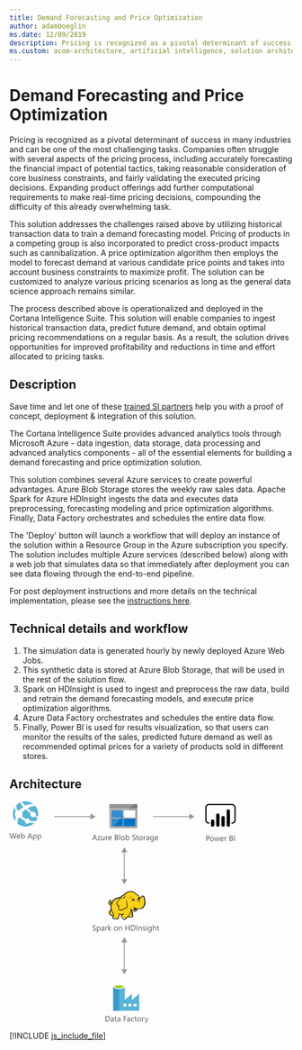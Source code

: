 ```yaml
---
title: Demand Forecasting and Price Optimization
author: adamboeglin
ms.date: 12/09/2019
description: Pricing is recognized as a pivotal determinant of success in many industries and can be one of the most challenging tasks. Companies often struggle with several aspects of the pricing process, including accurately forecasting the financial impact of potential tactics, taking reasonable consideration of core business constraints, and fairly validating the executed pricing decisions. Expanding product offerings add further computational requirements to make real-time pricing decisions, compounding the difficulty of this already overwhelming task.
ms.custom: acom-architecture, artificial intelligence, solution architectures, Azure, ai gallery
---
```

# Demand Forecasting and Price Optimization

Pricing is recognized as a pivotal determinant of success in many industries and can be one of the most challenging tasks. Companies often struggle with several aspects of the pricing process, including accurately forecasting the financial impact of potential tactics, taking reasonable consideration of core business constraints, and fairly validating the executed pricing decisions. Expanding product offerings add further computational requirements to make real-time pricing decisions, compounding the difficulty of this already overwhelming task.

This solution addresses the challenges raised above by utilizing historical transaction data to train a demand forecasting model. Pricing of products in a competing group is also incorporated to predict cross-product impacts such as cannibalization. A price optimization algorithm then employs the model to forecast demand at various candidate price points and takes into account business constraints to maximize profit. The solution can be customized to analyze various pricing scenarios as long as the general data science approach remains similar.

The process described above is operationalized and deployed in the Cortana Intelligence Suite. This solution will enable companies to ingest historical transaction data, predict future demand, and obtain optimal pricing recommendations on a regular basis. As a result, the solution drives opportunities for improved profitability and reductions in time and effort allocated to pricing tasks.


## Description

Save time and let one of these [trained SI partners](https://aka.ms/priceoptimization-sipartners) help you with a proof of concept, deployment & integration of this solution.

The Cortana Intelligence Suite provides advanced analytics tools through Microsoft Azure - data ingestion, data storage, data processing and advanced analytics components - all of the essential elements for building a demand forecasting and price optimization solution.

This solution combines several Azure services to create powerful advantages. Azure Blob Storage stores the weekly raw sales data. Apache Spark for Azure HDInsight ingests the data and executes data preprocessing, forecasting modeling and price optimization algorithms. Finally, Data Factory orchestrates and schedules the entire data flow.

The 'Deploy' button will launch a workflow that will deploy an instance of the solution within a Resource Group in the Azure subscription you specify. The solution includes multiple Azure services (described below) along with a web job that simulates data so that immediately after deployment you can see data flowing through the end-to-end pipeline.

For post deployment instructions and more details on the technical implementation, please see the [instructions here](https://github.com/Azure/cortana-intelligence-price-optimization/blob/master/Automated%20Deployment%20Guide/Post%20Deployment%20Instructions.md).


## Technical details and workflow

  1. The simulation data is generated hourly by newly deployed Azure Web Jobs.
  2. This synthetic data is stored at Azure Blob Storage, that will be used in the rest of the solution flow.
  3. Spark on HDInsight is used to ingest and preprocess the raw data, build and retrain the demand forecasting models, and execute price optimization algorithms.
  4. Azure Data Factory orchestrates and schedules the entire data flow.
  5. Finally, Power BI is used for results visualization, so that users can monitor the results of the sales, predicted future demand as well as recommended optimal prices for a variety of products sold in different stores.




## Architecture

<svg class="architecture-diagram" aria-labelledby="demand-forecasting-and-price-optimization" height="394.688" viewbox="0 0 402.691 394.688" width="402.691" xmlns="http://www.w3.org/2000/svg"><title id="demand-forecasting-and-price-optimization">Demand Forecasting and Price Optimization</title><desc>Pricing is recognized as a pivotal determinant of success in many industries and can be one of the most challenging tasks. Companies often struggle with several aspects of the pricing process, including accurately forecasting the financial impact of potential tactics, taking reasonable consideration of core business constraints, and fairly validating the executed pricing decisions. Expanding product offerings add further computational requirements to make real-time pricing decisions, compounding the difficulty of this already overwhelming task.</desc><path d="M12.729,56.644l-2.769,9.8H8.613L6.6,59.282a4.494,4.494,0,0,1-.157-1H6.412a5.06,5.06,0,0,1-.178.984L4.2,66.446H2.871L0,56.644H1.265l2.085,7.52a4.959,4.959,0,0,1,.164.984h.034a5.785,5.785,0,0,1,.212-.984l2.167-7.52h1.1l2.078,7.574a5.562,5.562,0,0,1,.164.916H9.3a5.448,5.448,0,0,1,.185-.943l2-7.547Z" fill="#5b5b5b"></path><path d="M19.325,63.226H14.383a2.618,2.618,0,0,0,.629,1.8,2.169,2.169,0,0,0,1.654.637,3.439,3.439,0,0,0,2.174-.779v1.053a4.065,4.065,0,0,1-2.44.67,2.959,2.959,0,0,1-2.331-.954,3.9,3.9,0,0,1-.848-2.683,3.828,3.828,0,0,1,.926-2.663,2.967,2.967,0,0,1,2.3-1.028,2.631,2.631,0,0,1,2.126.889,3.7,3.7,0,0,1,.752,2.467Zm-1.148-.949a2.283,2.283,0,0,0-.468-1.512,1.6,1.6,0,0,0-1.282-.539,1.811,1.811,0,0,0-1.347.566,2.577,2.577,0,0,0-.684,1.484Z" fill="#5b5b5b"></path><path d="M22.169,65.435h-.027v1.012H21.021V56.083h1.121v4.594h.027a2.651,2.651,0,0,1,2.42-1.395,2.564,2.564,0,0,1,2.109.939,3.885,3.885,0,0,1,.762,2.52,4.337,4.337,0,0,1-.854,2.812,2.846,2.846,0,0,1-2.338,1.057A2.3,2.3,0,0,1,22.169,65.435Zm-.027-2.824v.979a2.081,2.081,0,0,0,.564,1.473,2.011,2.011,0,0,0,3.028-.174,3.579,3.579,0,0,0,.578-2.168,2.824,2.824,0,0,0-.54-1.832,1.788,1.788,0,0,0-1.463-.662,1.987,1.987,0,0,0-1.572.68A2.5,2.5,0,0,0,22.142,62.61Z" fill="#5b5b5b"></path><path d="M40.824,66.446H39.553L38.514,63.7H34.357l-.978,2.748H32.1l3.76-9.8h1.189Zm-2.687-3.781L36.6,58.489a4,4,0,0,1-.15-.656h-.027a3.69,3.69,0,0,1-.157.656L34.74,62.665Z" fill="#5b5b5b"></path><path d="M43.265,65.435h-.027v4.23H42.116V59.446h1.121v1.23h.027a2.651,2.651,0,0,1,2.42-1.395,2.562,2.562,0,0,1,2.112.939,3.9,3.9,0,0,1,.759,2.52,4.337,4.337,0,0,1-.854,2.812,2.846,2.846,0,0,1-2.338,1.057A2.343,2.343,0,0,1,43.265,65.435Zm-.027-2.824v.979a2.081,2.081,0,0,0,.564,1.473,2.011,2.011,0,0,0,3.028-.174,3.579,3.579,0,0,0,.578-2.168,2.824,2.824,0,0,0-.54-1.832,1.788,1.788,0,0,0-1.463-.662,1.987,1.987,0,0,0-1.572.68A2.5,2.5,0,0,0,43.237,62.61Z" fill="#5b5b5b"></path><path d="M51.5,65.435h-.027v4.23H50.347V59.446h1.121v1.23H51.5a2.651,2.651,0,0,1,2.42-1.395,2.562,2.562,0,0,1,2.112.939,3.9,3.9,0,0,1,.759,2.52,4.337,4.337,0,0,1-.854,2.812,2.846,2.846,0,0,1-2.338,1.057A2.343,2.343,0,0,1,51.5,65.435Zm-.027-2.824v.979a2.081,2.081,0,0,0,.564,1.473,2.011,2.011,0,0,0,3.028-.174,3.579,3.579,0,0,0,.578-2.168,2.824,2.824,0,0,0-.54-1.832,1.788,1.788,0,0,0-1.463-.662,1.987,1.987,0,0,0-1.572.68A2.5,2.5,0,0,0,51.468,62.61Z" fill="#5b5b5b"></path><path d="M42.394,40.269a22.351,22.351,0,0,1-31.509-4.047,22.3,22.3,0,0,1,4.047-31.51A22.4,22.4,0,0,1,46.441,8.76,22.315,22.315,0,0,1,42.394,40.269Z" fill="#59b4d9"></path><path d="M38.106,26.538a5.236,5.236,0,0,0,6.986.906c0-.222,0-.222.222-.444,2.255,1.571,3.6,2.7,4.491,3.142.24-.665.462-1.35.684-1.793-.906-.684-2.255-1.812-3.826-3.16a5.909,5.909,0,0,0-.683-4.713,5.152,5.152,0,0,0-6.3-1.127c-2.237-2.032-4.934-4.509-7.411-6.986,8.094-4.491,13.952-3.825,13.952-3.825a14.937,14.937,0,0,0-3.16-3.364,25.046,25.046,0,0,0-15.08,2.7h0c-2.014-2.033-4.047-4.288-6.3-6.764a17.861,17.861,0,0,0-2.92,1.127,44.984,44.984,0,0,0,6.081,7.651h0a65.984,65.984,0,0,0-6.3,5.415,3.074,3.074,0,0,1-.683.887,7.309,7.309,0,0,0-3.826.24,17.3,17.3,0,0,1-1.571-9.684A14.647,14.647,0,0,0,10.2,9.665a13.235,13.235,0,0,0,.906,9,6.744,6.744,0,0,0,0,8.334c0,.222.222.444.443.665A25.743,25.743,0,0,0,10.2,35.556c.222.222.222.444.462.665a27.515,27.515,0,0,0,3.586,3.6A31.821,31.821,0,0,1,15.838,29.7a7,7,0,0,0,3.142-.683c.683.683,1.349,1.127,1.811,1.589a37.234,37.234,0,0,0,6.745,4.269,3.975,3.975,0,0,0,.665,3.16,4.646,4.646,0,0,0,6.3.887c.462-.443.906-.665,1.127-1.127a45.619,45.619,0,0,0,8.778.906c.462,0,2.033-2.255,2.938-3.6a24.6,24.6,0,0,1-11.033-.665,4.645,4.645,0,0,0-.905-1.811,4.351,4.351,0,0,0-5.858-1.127,28.35,28.35,0,0,1-6.284-4.047,6.125,6.125,0,0,0-1.127-.906,6.6,6.6,0,0,0,.222-6.745c.222-.444.665-.665.905-.906,2.015-1.793,4.047-3.363,5.84-4.712l-.222-.222.222.222a79.678,79.678,0,0,0,8.557,7.189A5.313,5.313,0,0,0,38.106,26.538Z" fill="#fff"></path><path d="M177.773,45.906a1.88,1.88,0,0,0,1.8,1.9h46.3a1.9,1.9,0,0,0,1.9-1.9v-33.1h-50Z" fill="#a0a1a2"></path><path d="M225.873,5.106h-46.3a1.88,1.88,0,0,0-1.8,1.9v5.7h50v-5.7a1.9,1.9,0,0,0-1.9-1.9" fill="#7a7a7a"></path><rect fill="#0072c6" height="13" width="20.4" x="181.473" y="16.206"></rect><rect fill="#0072c6" height="13" width="20.4" x="181.473" y="31.006"></rect><rect fill="#fff" height="13" width="20.3" x="203.673" y="16.206"></rect><rect fill="#0072c6" height="13" width="20.3" x="203.673" y="31.006"></rect><g opacity="0.2" style="isolation: isolate"><path d="M179.773,5.106a2.006,2.006,0,0,0-2,2v38.6a2.006,2.006,0,0,0,2,2h2.2l39.4-42.6Z" fill="#fff"></path></g><path d="M156.137,69.256h-1.271l-1.039-2.748H149.67l-.978,2.748h-1.278l3.76-9.8h1.189Zm-2.687-3.78L151.913,61.3a3.948,3.948,0,0,1-.15-.656h-.027a3.69,3.69,0,0,1-.157.656l-1.524,4.177Z" fill="#5b5b5b"></path><path d="M162.31,62.577,158.167,68.3h4.1v.957H156.52v-.349l4.143-5.694H156.91v-.957h5.4Z" fill="#5b5b5b"></path><path d="M169.419,69.256H168.3V68.149h-.027a2.3,2.3,0,0,1-2.16,1.271q-2.5,0-2.5-2.98V62.256h1.114v4.006q0,2.215,1.7,2.215a1.717,1.717,0,0,0,1.35-.6,2.319,2.319,0,0,0,.53-1.583V62.256h1.121Z" fill="#5b5b5b"></path><path d="M175.333,63.391a1.372,1.372,0,0,0-.848-.226,1.431,1.431,0,0,0-1.2.677,3.129,3.129,0,0,0-.482,1.846v3.568h-1.121v-7H172.8V63.7h.027a2.447,2.447,0,0,1,.731-1.152,1.669,1.669,0,0,1,1.1-.413,1.839,1.839,0,0,1,.67.1Z" fill="#5b5b5b"></path><path d="M181.991,66.036h-4.942a2.616,2.616,0,0,0,.629,1.8,2.167,2.167,0,0,0,1.654.636,3.441,3.441,0,0,0,2.174-.779V68.75a4.065,4.065,0,0,1-2.44.67,2.955,2.955,0,0,1-2.331-.954,3.9,3.9,0,0,1-.848-2.683,3.83,3.83,0,0,1,.926-2.663,2.971,2.971,0,0,1,2.3-1.028,2.631,2.631,0,0,1,2.126.889,3.707,3.707,0,0,1,.752,2.468Zm-1.148-.95a2.281,2.281,0,0,0-.468-1.511,1.6,1.6,0,0,0-1.282-.54,1.808,1.808,0,0,0-1.347.567,2.577,2.577,0,0,0-.684,1.483Z" fill="#5b5b5b"></path><path d="M187.671,69.256v-9.8h2.789a3.053,3.053,0,0,1,2.017.622,2.011,2.011,0,0,1,.745,1.62,2.385,2.385,0,0,1-.451,1.449,2.432,2.432,0,0,1-1.244.875v.027a2.492,2.492,0,0,1,1.586.749,2.3,2.3,0,0,1,.595,1.644,2.562,2.562,0,0,1-.9,2.037,3.358,3.358,0,0,1-2.276.779Zm1.148-8.764v3.165H190a2.23,2.23,0,0,0,1.483-.455,1.583,1.583,0,0,0,.54-1.281q0-1.43-1.88-1.429Zm0,4.2v3.527h1.559a2.334,2.334,0,0,0,1.569-.479,1.64,1.64,0,0,0,.557-1.312q0-1.736-2.365-1.736Z" fill="#5b5b5b"></path><path d="M196.667,69.256h-1.121V58.893h1.121Z" fill="#5b5b5b"></path><path d="M201.863,69.42a3.246,3.246,0,0,1-2.478-.981,3.631,3.631,0,0,1-.926-2.6,3.784,3.784,0,0,1,.964-2.755,3.468,3.468,0,0,1,2.6-.991,3.14,3.14,0,0,1,2.444.964,3.822,3.822,0,0,1,.878,2.673,3.759,3.759,0,0,1-.947,2.683A3.316,3.316,0,0,1,201.863,69.42Zm.082-6.385a2.131,2.131,0,0,0-1.709.735,3.015,3.015,0,0,0-.629,2.026,2.855,2.855,0,0,0,.636,1.962,2.161,2.161,0,0,0,1.7.718,2.051,2.051,0,0,0,1.671-.7,3.054,3.054,0,0,0,.584-2,3.107,3.107,0,0,0-.584-2.023A2.041,2.041,0,0,0,201.945,63.035Z" fill="#5b5b5b"></path><path d="M208.289,68.244h-.027v1.012H207.14V58.893h1.121v4.594h.027a2.651,2.651,0,0,1,2.42-1.395,2.566,2.566,0,0,1,2.109.94,3.878,3.878,0,0,1,.762,2.519,4.344,4.344,0,0,1-.854,2.813,2.848,2.848,0,0,1-2.338,1.056A2.3,2.3,0,0,1,208.289,68.244Zm-.027-2.823V66.4a2.084,2.084,0,0,0,.564,1.474,2.012,2.012,0,0,0,3.028-.175,3.573,3.573,0,0,0,.578-2.167,2.822,2.822,0,0,0-.54-1.832,1.789,1.789,0,0,0-1.463-.663,1.984,1.984,0,0,0-1.572.681A2.5,2.5,0,0,0,208.261,65.421Z" fill="#5b5b5b"></path><path d="M218.9,68.859V67.506a2.629,2.629,0,0,0,.557.369,4.407,4.407,0,0,0,.684.276,5.29,5.29,0,0,0,.721.175,4.018,4.018,0,0,0,.67.062A2.627,2.627,0,0,0,223.112,68a1.475,1.475,0,0,0,.349-1.822,1.979,1.979,0,0,0-.482-.537,4.859,4.859,0,0,0-.728-.465q-.42-.221-.906-.468-.513-.259-.957-.526a4.114,4.114,0,0,1-.772-.588,2.461,2.461,0,0,1-.516-.729,2.482,2.482,0,0,1,.106-2.119,2.524,2.524,0,0,1,.772-.816,3.5,3.5,0,0,1,1.09-.479,4.961,4.961,0,0,1,1.248-.157,4.783,4.783,0,0,1,2.112.349V60.93a3.828,3.828,0,0,0-2.229-.6,3.64,3.64,0,0,0-.752.079,2.088,2.088,0,0,0-.67.256,1.491,1.491,0,0,0-.479.458,1.216,1.216,0,0,0-.185.684,1.407,1.407,0,0,0,.14.649,1.592,1.592,0,0,0,.414.5,4.127,4.127,0,0,0,.667.438q.393.212.906.465t1,.547a4.573,4.573,0,0,1,.827.636,2.837,2.837,0,0,1,.564.772,2.169,2.169,0,0,1,.208.971,2.467,2.467,0,0,1-.284,1.228,2.328,2.328,0,0,1-.766.816,3.368,3.368,0,0,1-1.111.455,6.125,6.125,0,0,1-1.326.14,5.326,5.326,0,0,1-.574-.038q-.342-.037-.7-.109a5.377,5.377,0,0,1-.673-.178A2.069,2.069,0,0,1,218.9,68.859Z" fill="#5b5b5b"></path><path d="M229.439,69.188a2.167,2.167,0,0,1-1.046.219q-1.839,0-1.839-2.051V63.213h-1.2v-.957h1.2V60.547l1.121-.362v2.071h1.764v.957h-1.764v3.944a1.635,1.635,0,0,0,.239,1,.955.955,0,0,0,.793.3,1.177,1.177,0,0,0,.731-.232Z" fill="#5b5b5b"></path><path d="M233.752,69.42a3.246,3.246,0,0,1-2.478-.981,3.631,3.631,0,0,1-.926-2.6,3.784,3.784,0,0,1,.964-2.755,3.468,3.468,0,0,1,2.6-.991,3.14,3.14,0,0,1,2.444.964,3.822,3.822,0,0,1,.878,2.673,3.759,3.759,0,0,1-.947,2.683A3.316,3.316,0,0,1,233.752,69.42Zm.082-6.385a2.131,2.131,0,0,0-1.709.735A3.015,3.015,0,0,0,231.5,65.8a2.855,2.855,0,0,0,.636,1.962,2.161,2.161,0,0,0,1.7.718,2.051,2.051,0,0,0,1.671-.7,3.054,3.054,0,0,0,.584-2,3.107,3.107,0,0,0-.584-2.023A2.041,2.041,0,0,0,233.834,63.035Z" fill="#5b5b5b"></path><path d="M242.68,63.391a1.372,1.372,0,0,0-.848-.226,1.431,1.431,0,0,0-1.2.677,3.129,3.129,0,0,0-.482,1.846v3.568H239.03v-7h1.121V63.7h.027a2.447,2.447,0,0,1,.731-1.152,1.669,1.669,0,0,1,1.1-.413,1.839,1.839,0,0,1,.67.1Z" fill="#5b5b5b"></path><path d="M248.908,69.256h-1.121V68.162h-.027a2.347,2.347,0,0,1-2.153,1.258,2.3,2.3,0,0,1-1.637-.554,1.919,1.919,0,0,1-.591-1.47q0-1.961,2.311-2.283l2.1-.294q0-1.784-1.442-1.784a3.445,3.445,0,0,0-2.283.861V62.748a4.337,4.337,0,0,1,2.379-.656q2.468,0,2.468,2.611Zm-1.121-3.541-1.688.232a2.759,2.759,0,0,0-1.176.386,1.115,1.115,0,0,0-.4.981,1.067,1.067,0,0,0,.366.837,1.411,1.411,0,0,0,.974.325,1.8,1.8,0,0,0,1.377-.585,2.086,2.086,0,0,0,.543-1.479Z" fill="#5b5b5b"></path><path d="M256.995,68.7q0,3.855-3.691,3.855a4.955,4.955,0,0,1-2.27-.492V70.938a4.659,4.659,0,0,0,2.256.656q2.584,0,2.584-2.748V68.08h-.027a2.833,2.833,0,0,1-4.508.407,3.733,3.733,0,0,1-.8-2.506,4.36,4.36,0,0,1,.858-2.837,2.865,2.865,0,0,1,2.348-1.053,2.281,2.281,0,0,1,2.1,1.135h.027v-.971h1.121Zm-1.121-2.6V65.059a2,2,0,0,0-.564-1.429,1.857,1.857,0,0,0-1.4-.595,1.947,1.947,0,0,0-1.627.755,3.372,3.372,0,0,0-.588,2.116,2.9,2.9,0,0,0,.564,1.87,1.822,1.822,0,0,0,1.494.7,1.952,1.952,0,0,0,1.535-.67A2.5,2.5,0,0,0,255.874,66.091Z" fill="#5b5b5b"></path><path d="M264.89,66.036h-4.942a2.616,2.616,0,0,0,.629,1.8,2.167,2.167,0,0,0,1.654.636A3.441,3.441,0,0,0,264.4,67.7V68.75a4.065,4.065,0,0,1-2.44.67,2.955,2.955,0,0,1-2.331-.954,3.9,3.9,0,0,1-.848-2.683,3.83,3.83,0,0,1,.926-2.663,2.971,2.971,0,0,1,2.3-1.028,2.631,2.631,0,0,1,2.126.889,3.707,3.707,0,0,1,.752,2.468Zm-1.148-.95a2.281,2.281,0,0,0-.468-1.511,1.6,1.6,0,0,0-1.282-.54,1.808,1.808,0,0,0-1.347.567,2.577,2.577,0,0,0-.684,1.483Z" fill="#5b5b5b"></path><path d="M351.5,67.028v3.705H350.35v-9.8h2.693a3.553,3.553,0,0,1,2.437.766,2.734,2.734,0,0,1,.865,2.16,2.972,2.972,0,0,1-.96,2.283,3.673,3.673,0,0,1-2.594.889Zm0-5.059v4.02h1.2a2.69,2.69,0,0,0,1.815-.544,1.924,1.924,0,0,0,.625-1.534q0-1.942-2.3-1.941Z" fill="#5b5b5b"></path><path d="M360.446,70.9a3.249,3.249,0,0,1-2.478-.981,3.631,3.631,0,0,1-.926-2.6,3.788,3.788,0,0,1,.964-2.756,3.467,3.467,0,0,1,2.6-.99,3.14,3.14,0,0,1,2.444.963,3.825,3.825,0,0,1,.878,2.674,3.762,3.762,0,0,1-.947,2.683A3.316,3.316,0,0,1,360.446,70.9Zm.082-6.385a2.131,2.131,0,0,0-1.709.734,3.019,3.019,0,0,0-.629,2.027,2.852,2.852,0,0,0,.636,1.961,2.161,2.161,0,0,0,1.7.719,2.049,2.049,0,0,0,1.671-.705,3.053,3.053,0,0,0,.584-2,3.107,3.107,0,0,0-.584-2.023A2.039,2.039,0,0,0,360.528,64.513Z" fill="#5b5b5b"></path><path d="M374.542,63.733l-2.1,7h-1.162l-1.442-5.012a3.247,3.247,0,0,1-.109-.648H369.7a3.059,3.059,0,0,1-.144.635l-1.565,5.025h-1.121l-2.119-7h1.176L367.378,69a3.167,3.167,0,0,1,.1.629h.055a2.931,2.931,0,0,1,.123-.643l1.613-5.25h1.025l1.449,5.277a3.784,3.784,0,0,1,.1.629h.055a2.915,2.915,0,0,1,.116-.629l1.422-5.277Z" fill="#5b5b5b"></path><path d="M381.4,67.513h-4.942a2.618,2.618,0,0,0,.629,1.8,2.169,2.169,0,0,0,1.654.637,3.439,3.439,0,0,0,2.174-.779v1.053a4.065,4.065,0,0,1-2.44.67,2.959,2.959,0,0,1-2.331-.954,3.9,3.9,0,0,1-.848-2.683,3.828,3.828,0,0,1,.926-2.663,2.967,2.967,0,0,1,2.3-1.028,2.631,2.631,0,0,1,2.126.889,3.7,3.7,0,0,1,.752,2.467Zm-1.148-.949a2.283,2.283,0,0,0-.468-1.512,1.6,1.6,0,0,0-1.282-.539,1.811,1.811,0,0,0-1.347.566,2.577,2.577,0,0,0-.684,1.484Z" fill="#5b5b5b"></path><path d="M386.744,64.868a1.37,1.37,0,0,0-.848-.227,1.432,1.432,0,0,0-1.2.678,3.129,3.129,0,0,0-.482,1.846v3.568h-1.121v-7h1.121v1.441h.027a2.447,2.447,0,0,1,.731-1.151,1.664,1.664,0,0,1,1.1-.413,1.816,1.816,0,0,1,.67.1Z" fill="#5b5b5b"></path><path d="M391.946,70.733v-9.8h2.789a3.051,3.051,0,0,1,2.017.621,2.012,2.012,0,0,1,.745,1.621,2.385,2.385,0,0,1-.451,1.449,2.436,2.436,0,0,1-1.244.875v.027a2.491,2.491,0,0,1,1.586.748,2.3,2.3,0,0,1,.595,1.645,2.564,2.564,0,0,1-.9,2.037,3.358,3.358,0,0,1-2.276.779Zm1.148-8.764v3.164h1.176a2.229,2.229,0,0,0,1.483-.454,1.585,1.585,0,0,0,.54-1.282q0-1.428-1.88-1.428Zm0,4.2v3.527h1.559a2.339,2.339,0,0,0,1.569-.479,1.641,1.641,0,0,0,.557-1.312q0-1.737-2.365-1.736Z" fill="#5b5b5b"></path><path d="M401.12,70.733h-1.148v-9.8h1.148Z" fill="#5b5b5b"></path><path d="M396.316,39.848h-1.09v-2.18h1.09a4.2,4.2,0,0,0,4.195-4.195V11.205a4.2,4.2,0,0,0-4.195-4.2h-41.3a4.2,4.2,0,0,0-4.195,4.2V33.474a4.2,4.2,0,0,0,4.195,4.195h1.09v2.18h-1.09a6.382,6.382,0,0,1-6.374-6.375V11.205a6.382,6.382,0,0,1,6.375-6.375h41.3a6.382,6.382,0,0,1,6.375,6.375V33.474a6.382,6.382,0,0,1-6.375,6.375"></path><path d="M361.711,32.549h0a2.958,2.958,0,0,1,2.958,2.958v6.821a2.958,2.958,0,0,1-2.958,2.958h0a2.958,2.958,0,0,1-2.959-2.957h0V35.508a2.958,2.958,0,0,1,2.958-2.958Z"></path><path d="M371.015,45.287a2.959,2.959,0,0,1-2.959-2.958V24.82a2.959,2.959,0,1,1,5.917,0V42.329a2.959,2.959,0,0,1-2.958,2.959"></path><path d="M389.622,45.2a2.959,2.959,0,0,1-2.959-2.958v-24.8a2.959,2.959,0,1,1,5.917,0h0v24.8a2.959,2.959,0,0,1-2.958,2.959"></path><path d="M380.319,45.287a2.959,2.959,0,0,1-2.959-2.958V29.322a2.959,2.959,0,1,1,5.917,0V42.329a2.959,2.959,0,0,1-2.958,2.959"></path><polygon fill="#fcd116" points="198.571 170.718 193.946 171.511 189.849 173.361 186.281 175.607 182.845 179.704 180.994 181.687 179.144 182.347 178.616 181.158 179.541 179.969 179.673 178.251 180.334 178.251 180.862 178.779 180.73 177.061 180.069 176.533 180.069 175.872 178.483 176.797 176.898 178.515 176.633 180.101 177.294 181.422 177.823 183.537 179.012 184.065 180.334 184.065 181.523 183.272 180.73 187.369 181.523 191.862 180.598 193.977 177.823 197.016 178.219 198.999 179.673 201.113 182.184 202.831 183.638 203.096 185.091 203.096 184.166 207.06 187.602 208.514 191.963 209.042 193.417 207.985 193.549 205.474 195.267 202.699 195.399 200.452 199.364 200.849 203.064 200.452 199.364 202.699 200.025 205.342 202.271 209.042 204.65 209.968 206.368 209.307 207.161 207.721 210.993 204.814 211.786 205.474 217.733 205.739 218.923 204.681 219.055 202.963 218.658 202.303 218.394 197.677 216.412 193.713 216.676 191.862 217.865 192.523 221.302 195.695 222.887 195.827 224.738 195.034 226.588 193.713 227.513 190.673 232.799 191.07 236.103 189.748 238.746 187.369 240.596 183.801 241.125 179.572 240.728 174.815 239.671 170.453 238.614 169 237.16 168.603 234.649 171.379 232.402 172.171 230.42 168.868 228.438 167.017 227.248 166.357 223.02 162.656 219.451 160.806 216.015 160.542 211.919 161.203 208.35 162.524 205.972 164.506 203.989 166.885 202.007 167.414 198.571 170.718"></polygon><path d="M241.521,174.55a14.653,14.653,0,0,0-1.586-5.286c-.132-.132-.264-.4-.4-.529a5.457,5.457,0,0,0-1.454-.925,1.96,1.96,0,0,0-1.718,0c-.132.132-.264.132-.4.264a7.33,7.33,0,0,0-.793,1.057,9.318,9.318,0,0,1-.925,1.189,5.128,5.128,0,0,1-1.454.793,5.128,5.128,0,0,0-.793-1.454,12.4,12.4,0,0,0-1.189-1.586l-1.057-1.057-1.189-.793a29.418,29.418,0,0,1-3.172-2.511c-.4-.4-.925-.793-1.322-1.189a11.711,11.711,0,0,0-7-3.04,19.132,19.132,0,0,0-7.929,1.718,13.93,13.93,0,0,0-3.436,2.114,18.967,18.967,0,0,0-2.511,2.907,3.91,3.91,0,0,0-1.322.264,4.69,4.69,0,0,0-1.586,1.057A8.55,8.55,0,0,1,199.1,168.6h0l-1.057,1.057a28.952,28.952,0,0,0-6.872,1.718,19.8,19.8,0,0,0-5.683,3.436,9.936,9.936,0,0,0-1.982,2.114,21.524,21.524,0,0,0-1.454,2.247l-1.189,1.189a2.742,2.742,0,0,1-1.322.793h0a1.023,1.023,0,0,1-.4.132v-.132a3.389,3.389,0,0,0,.793-2.511c.132.132.132.264.264.4s.132.264.264.4l.264-.264.4.132a5.542,5.542,0,0,0,.132-2.114,1.816,1.816,0,0,0-.661-1.057c0-.132.132-.132.132-.264a1.91,1.91,0,0,0,.264-.925l-.264-.132h0l.264.132.4-.264-.529.132a8.585,8.585,0,0,0-3.568,2.247,5.868,5.868,0,0,0-1.057,1.454,2.949,2.949,0,0,0-.4,1.718,3.97,3.97,0,0,0,.793,1.454,8.422,8.422,0,0,0,.264.925,1.878,1.878,0,0,1,.264.793,2.746,2.746,0,0,0,1.454,1.322,3.221,3.221,0,0,0,1.586,0c-.132.661-.132,1.322-.264,1.982a27.663,27.663,0,0,0,.132,3.172,1.676,1.676,0,0,0,.132.793c0,.264.132.529.132.793a1.878,1.878,0,0,0-.264.793,5.523,5.523,0,0,1-.529,1.322l-1.057,1.057-.925.925-.264.264a1.625,1.625,0,0,0-.661,1.85,18.821,18.821,0,0,0,.661,2.114,8.032,8.032,0,0,0,1.322,1.85,14.113,14.113,0,0,0,3.3,2.114,3.92,3.92,0,0,0,2.114.264c0,.132,0,.264-.132.264a6.443,6.443,0,0,0-.4.925c-.793,1.85,0,2.775,1.322,3.3a12.99,12.99,0,0,0,2.114.661c.132,0,.264.132.529.132a19.751,19.751,0,0,0,3.7.793c1.454.132,2.775-.264,3.172-1.586a5.816,5.816,0,0,0,.264-1.322V206a7.076,7.076,0,0,1,.925-1.586c0-.132.132-.132.132-.264.264-.529.529-.793.529-1.189v-1.586a15.994,15.994,0,0,0,2.511.132h1.322c-.132,0-.264.132-.4.132a.129.129,0,0,0-.132.132c-1.189.529-1.189,1.718-.793,2.775a6.285,6.285,0,0,0,1.454,2.643,10.365,10.365,0,0,0,2.643,3.04c1.057.661,2.247.661,3.832-.132a2.746,2.746,0,0,0,1.322-1.454c.132-.132.264-.4.4-.529a19.778,19.778,0,0,1,1.982-1.586,5.6,5.6,0,0,1,.925-.661,4.4,4.4,0,0,0,.793.4,4.955,4.955,0,0,0,1.454.132h3.436a3.823,3.823,0,0,0,2.247-.4,2.286,2.286,0,0,0,1.057-1.982v-1.057a1.757,1.757,0,0,0-.4-.925v-2.907a6.633,6.633,0,0,0-.264-1.586,6.442,6.442,0,0,0-.529-1.454c-.132-.4-.264-.661-.4-1.057l-.264.132h0l.264-.132h0a8.084,8.084,0,0,0-.661-1.586v-.4l.529.529.793.793a9.1,9.1,0,0,0,1.718,1.454,3.19,3.19,0,0,0,2.247.529,5.239,5.239,0,0,0,2.907-1.057,6.459,6.459,0,0,0,1.85-2.379c.132-.264.132-.529.264-.793,0-.264.132-.4.132-.661a15.132,15.132,0,0,0,4.229.132,11.72,11.72,0,0,0,3.832-1.057,9.717,9.717,0,0,0,3.832-3.832h0a14.938,14.938,0,0,0,1.85-5.947C242.05,179.176,241.918,176.8,241.521,174.55ZM221.7,190.541c-.4,1.322-1.057,3.568.793,3.965a2.354,2.354,0,0,0,1.982-.4,3.724,3.724,0,0,1-1.718,0,1.159,1.159,0,0,1-.925-.793c.132.132.4.132.925.264,1.322.264,2.643-.264,2.907-1.322a13.663,13.663,0,0,1,.4-1.586,8.422,8.422,0,0,0,.925.264c-.132.529-.4,1.057-.529,1.718a3.737,3.737,0,0,1-3.7,2.511c-1.454,0-2.247-.925-3.3-1.718-.661-.529-1.322-1.189-1.982-1.718a14.62,14.62,0,0,1-4.758-2.379,9.045,9.045,0,0,0,3.568,2.775,34.584,34.584,0,0,1-1.718,6.343c-.264,1.057-2.775,5.154-3.568,5.55-.529.264-3.568,2.907-4.229,3.3a5.93,5.93,0,0,1-1.454,1.718c-1.982,1.057-3.3-.925-4.361-2.643-.529-.793-1.85-3.04-.661-3.7,1.057-.529,1.718-1.057,2.907-1.718a4.016,4.016,0,0,0,.661.925c0-.4-.132-.661-.132-1.057a3.772,3.772,0,0,1,0-1.718c0-.529.132-1.189.132-1.718-.132.661-.529,1.189-.661,1.85a1.191,1.191,0,0,0-.132.661,21.353,21.353,0,0,1-7.665.132c-.132-.925-.4-1.982-.529-2.643v4.229a3.008,3.008,0,0,1-.529,2.114c-.4.793-.661.925-1.322,2.247a11.368,11.368,0,0,1-.132,2.114c-.4,1.322-3.965.264-4.89,0-1.189-.264-3.568-.793-3.04-2.379a19.168,19.168,0,0,0,1.189-4.758,25.648,25.648,0,0,1-4.493-11.1,13.782,13.782,0,0,1,.529-6.476,17.58,17.58,0,0,1,4.625-7.268c3.04-2.643,5.815-3.7,10.308-4.361-1.057,1.189-2.114,2.511-3.3,3.832a20.478,20.478,0,0,0-2.643,4.229c-1.057,2.114-1.057,2.907.4,4.625,1.189,1.586,1.85,2.247,2.247,3.832a8.559,8.559,0,0,0-.661,2.775c1.454,1.586,2.511,2.643,3.832,2.907a5.118,5.118,0,0,0,3.7-.4c2.643-1.322,5.154-3.172,8.194-3.3,1.454-3.436,1.322-6.343.529-9.779a58.531,58.531,0,0,1-.793-6.74,17.227,17.227,0,0,0-.264,6.872c.529,2.907.925,6.079-.529,8.59-2.775.264-5.154,1.85-7.665,3.172a4.364,4.364,0,0,1-3.172.264c-.793-.132-1.454-.793-2.643-2.114a6.139,6.139,0,0,1,.793-3.04,57.631,57.631,0,0,1,3.172-5.418c-1.322,1.718-2.643,3.172-3.7,4.758a12.324,12.324,0,0,0-1.982-3.172,2.784,2.784,0,0,1-.4-3.436A14.2,14.2,0,0,1,194.871,176c2.114-2.379,4.1-4.89,6.476-7.268a5.035,5.035,0,0,1,3.436-1.454c1.586-.264,3.04-.529,4.625-.925a26.978,26.978,0,0,1-4.493.4h0c1.454-1.85,2.247-2.907,4.625-3.965,5.815-2.511,9.515-2.775,14.008,1.057a31.639,31.639,0,0,0,3.436,2.775,5.816,5.816,0,0,0-1.322.264,5.038,5.038,0,0,1,1.982.132c.132.132.4.264.529.4a5.381,5.381,0,0,1,1.85,1.586,17.5,17.5,0,0,1,1.586,2.643c-.264-.132-.529-.132-.793-.264a.8.8,0,0,0-.529-.132,1.589,1.589,0,0,0-1.057.264h0a4.306,4.306,0,0,1-1.718.529,1.459,1.459,0,0,0,1.057,0h.132c-.132.132-.132.4-.264.661a2.249,2.249,0,0,0,.132.925h0c0,.132.132.132.132.264-.264.132-.4.132-.661.264a12.736,12.736,0,0,1,3.172,0c.132.4.132.661.264,1.057h-.4a1.808,1.808,0,0,0-1.85-.132c-2.247.529-1.718,1.85-2.775,3.832,1.057-1.322,1.057-2.775,2.775-3.172.4-.132.661-.264.925-.132a2.593,2.593,0,0,0-1.189,1.189c-.529,1.454-.132,2.511-.793,3.832.661-1.189.661-2.247,1.322-3.568.264-.4,1.057-1.189,1.454-1.189h.4a12.866,12.866,0,0,1,.132,2.114c-.132,1.189-.4,2.907-.529,3.568a9.474,9.474,0,0,0,1.189-3.568,10,10,0,0,0,0-3.965c-.4-1.85,1.454-1.454,2.511-2.379.793-.661,1.322-1.586,1.982-2.247s1.85.264,2.114,1.057a26.308,26.308,0,0,1,1.454,10.572c-.4,3.3-1.982,7-4.89,8.59-3.7,2.114-8.194.793-11.894-.4a9.44,9.44,0,0,1-1.982-1.057A2.969,2.969,0,0,1,221.7,190.541Zm-3.3,13.348c-.132,1.322-.529,1.454-1.85,1.454a27.623,27.623,0,0,1-3.3-.132,7.179,7.179,0,0,1-1.454-.264c1.189-.925,3.3-4.625,3.7-5.947s.925-2.511,1.189-3.832a7.451,7.451,0,0,0,.529,1.586,7.821,7.821,0,0,1,.661,2.511,25.464,25.464,0,0,0,.132,3.172A2.045,2.045,0,0,1,218.394,203.888ZM179.805,176.4a2.109,2.109,0,0,0-.4,1.057c-.4,1.454.132,2.775-1.189,3.832.661,1.189.529,1.718,1.982,1.189a5.457,5.457,0,0,0,1.454-.925c-.132.529-.4,1.057-.529,1.586,0,.132,0,.132-.132.264-1.057.4-2.379.661-2.907-.4a6.543,6.543,0,0,1-.529-1.718C175.84,179.572,178.351,177.193,179.805,176.4Zm.132,1.586a.8.8,0,0,1,.132-.529c0-.132,0-.132.132-.264.4.264.4.529.529,1.057C180.466,177.986,180.2,177.854,179.937,177.986Zm1.322,15.462a31.234,31.234,0,0,0,3.568,7.665h0a9.105,9.105,0,0,1-.4,1.057c-1.057,1.454-3.7-.661-4.493-1.454a5.346,5.346,0,0,1-1.586-2.907c-.132-.661,0-.661.529-1.189l1.982-1.982Zm50.351-21.805c0,.132.132.264.132.4l-.132.132c-.132-.132-.264-.4-.4-.529ZM182.448,179.7Zm-2.114-3.172Zm-3.3,5.022Zm18.5,19.427Zm32.246-9.779Zm11.894-4.493Z" fill="#1e1e1e"></path><path d="M224.341,175.079a13.744,13.744,0,0,0-1.982.264c0-.264-.132-.4-.132-.661a1.876,1.876,0,0,0-1.189-1.057c.4-.264.925-.529,1.322-.793-1.057.529-2.247.4-3.172.925-.793.529-1.85,2.247-2.643,2.907a11.024,11.024,0,0,0,1.586-1.057,2.45,2.45,0,0,0,.264.925,2.082,2.082,0,0,0,.925.925,4.134,4.134,0,0,0-.661,1.322A11.547,11.547,0,0,1,224.341,175.079Z" fill="#1e1e1e"></path><path d="M214.826,173.1a5.216,5.216,0,0,1,3.3-4.1C214.958,169.793,214.429,171.114,214.826,173.1Z" fill="#1e1e1e"></path><path d="M219.98,188.162c-.132.4-.132,1.057-.264,1.454a5.72,5.72,0,0,1,.661-1.586c.264-.529.4-.529.925-.793a12.28,12.28,0,0,0,1.322-.661c-.4,0-1.057.264-1.454.264C220.244,186.973,220.112,187.237,219.98,188.162Z" fill="#1e1e1e"></path><path d="M203.064,170.321c-1.189,1.189-2.247,5.022-2.643,6.608.529-1.322,1.982-4.89,3.04-5.815a2.765,2.765,0,0,1,.793-.529c-.793,1.322-.661,1.586-.4,3.3a6.977,6.977,0,0,1,1.85-3.832c1.057-.264,2.114-.661,3.3-1.057-1.322.132-2.511.264-3.832.4C203.989,169.66,203.725,169.66,203.064,170.321Z" fill="#1e1e1e"></path><path d="M218.791,177.061a.887.887,0,0,1,1.586-.793v.132a8.551,8.551,0,0,0-1.189,1.057.422.422,0,0,1-.4-.4" fill="#fffacb"></path><path d="M147.935,229.5V228.15a2.616,2.616,0,0,0,.557.369,4.407,4.407,0,0,0,.684.276,5.29,5.29,0,0,0,.721.175,4.022,4.022,0,0,0,.67.062,2.626,2.626,0,0,0,1.583-.393,1.475,1.475,0,0,0,.349-1.822,1.979,1.979,0,0,0-.482-.537,4.859,4.859,0,0,0-.728-.465q-.42-.221-.906-.468-.513-.259-.957-.526a4.114,4.114,0,0,1-.772-.588,2.453,2.453,0,0,1-.516-.729,2.482,2.482,0,0,1,.106-2.119,2.529,2.529,0,0,1,.772-.816,3.5,3.5,0,0,1,1.09-.479,4.961,4.961,0,0,1,1.248-.157,4.78,4.78,0,0,1,2.112.349v1.292a3.826,3.826,0,0,0-2.229-.6,3.643,3.643,0,0,0-.752.079,2.093,2.093,0,0,0-.67.256,1.5,1.5,0,0,0-.479.458,1.216,1.216,0,0,0-.185.684,1.4,1.4,0,0,0,.14.649,1.6,1.6,0,0,0,.414.5,4.127,4.127,0,0,0,.667.438q.393.212.906.465t1,.547a4.556,4.556,0,0,1,.827.636,2.837,2.837,0,0,1,.564.772,2.176,2.176,0,0,1,.208.971,2.467,2.467,0,0,1-.284,1.228,2.333,2.333,0,0,1-.766.816,3.364,3.364,0,0,1-1.111.455,6.125,6.125,0,0,1-1.326.14,5.341,5.341,0,0,1-.574-.038q-.342-.037-.7-.109a5.4,5.4,0,0,1-.673-.178A2.069,2.069,0,0,1,147.935,229.5Z" fill="#5b5b5b"></path><path d="M156.828,228.889H156.8v4.231H155.68V222.9H156.8v1.23h.027a2.651,2.651,0,0,1,2.42-1.395,2.563,2.563,0,0,1,2.112.94,3.89,3.89,0,0,1,.759,2.519,4.342,4.342,0,0,1-.854,2.813,2.848,2.848,0,0,1-2.338,1.056A2.341,2.341,0,0,1,156.828,228.889Zm-.027-2.823v.978a2.084,2.084,0,0,0,.564,1.474,2.012,2.012,0,0,0,3.028-.175,3.576,3.576,0,0,0,.578-2.167,2.822,2.822,0,0,0-.54-1.832,1.789,1.789,0,0,0-1.463-.663,1.984,1.984,0,0,0-1.572.681A2.5,2.5,0,0,0,156.8,226.066Z" fill="#5b5b5b"></path><path d="M168.736,229.9h-1.121v-1.094h-.027a2.347,2.347,0,0,1-2.153,1.258,2.3,2.3,0,0,1-1.637-.554,1.918,1.918,0,0,1-.591-1.47q0-1.961,2.311-2.283l2.1-.294q0-1.784-1.442-1.784a3.446,3.446,0,0,0-2.283.861v-1.148a4.337,4.337,0,0,1,2.379-.656q2.468,0,2.468,2.611Zm-1.121-3.541-1.688.232a2.759,2.759,0,0,0-1.176.386,1.116,1.116,0,0,0-.4.981,1.065,1.065,0,0,0,.366.837,1.411,1.411,0,0,0,.974.325,1.8,1.8,0,0,0,1.377-.585,2.086,2.086,0,0,0,.543-1.479Z" fill="#5b5b5b"></path><path d="M174.5,224.035a1.371,1.371,0,0,0-.848-.226,1.431,1.431,0,0,0-1.2.677,3.129,3.129,0,0,0-.482,1.846V229.9h-1.121v-7h1.121v1.442H172a2.45,2.45,0,0,1,.731-1.152,1.669,1.669,0,0,1,1.1-.413,1.837,1.837,0,0,1,.67.1Z" fill="#5b5b5b"></path><path d="M181.526,229.9h-1.572l-3.09-3.363h-.027V229.9h-1.121V219.537h1.121v6.569h.027L179.8,222.9h1.47l-3.247,3.377Z" fill="#5b5b5b"></path><path d="M189.436,230.065a3.245,3.245,0,0,1-2.478-.981,3.631,3.631,0,0,1-.926-2.6,3.784,3.784,0,0,1,.964-2.755,3.468,3.468,0,0,1,2.6-.991,3.14,3.14,0,0,1,2.444.964,3.822,3.822,0,0,1,.878,2.673,3.761,3.761,0,0,1-.947,2.683A3.316,3.316,0,0,1,189.436,230.065Zm.082-6.385a2.132,2.132,0,0,0-1.709.735,3.015,3.015,0,0,0-.629,2.026,2.855,2.855,0,0,0,.636,1.962,2.161,2.161,0,0,0,1.7.718,2.051,2.051,0,0,0,1.671-.7,3.054,3.054,0,0,0,.584-2,3.107,3.107,0,0,0-.584-2.023A2.041,2.041,0,0,0,189.518,223.68Z" fill="#5b5b5b"></path><path d="M200.523,229.9H199.4v-3.992q0-2.228-1.627-2.229a1.766,1.766,0,0,0-1.391.632,2.344,2.344,0,0,0-.55,1.6V229.9h-1.121v-7h1.121v1.162h.027a2.527,2.527,0,0,1,2.3-1.326,2.142,2.142,0,0,1,1.757.741,3.3,3.3,0,0,1,.608,2.144Z" fill="#5b5b5b"></path><path d="M213.99,229.9h-1.148V225.43H207.77V229.9h-1.148v-9.8h1.148v4.3h5.072v-4.3h1.148Z" fill="#5b5b5b"></path><path d="M216.561,229.9v-9.8h2.707q5.182,0,5.182,4.778a4.814,4.814,0,0,1-1.439,3.646,5.335,5.335,0,0,1-3.852,1.378Zm1.148-8.764v7.725h1.463a4.154,4.154,0,0,0,3-1.032,3.87,3.87,0,0,0,1.073-2.926q0-3.768-4.006-3.767Z" fill="#5b5b5b"></path><path d="M227.525,229.9h-1.148v-9.8h1.148Z" fill="#5b5b5b"></path><path d="M235.763,229.9h-1.121v-3.992q0-2.228-1.627-2.229a1.766,1.766,0,0,0-1.391.632,2.344,2.344,0,0,0-.55,1.6V229.9h-1.121v-7h1.121v1.162h.027a2.527,2.527,0,0,1,2.3-1.326,2.142,2.142,0,0,1,1.757.741,3.3,3.3,0,0,1,.608,2.144Z" fill="#5b5b5b"></path><path d="M237.451,229.648v-1.2a3.318,3.318,0,0,0,2.017.677q1.477,0,1.477-.984a.862.862,0,0,0-.126-.476,1.279,1.279,0,0,0-.342-.345,2.641,2.641,0,0,0-.506-.271q-.291-.119-.625-.249a8.083,8.083,0,0,1-.817-.372,2.51,2.51,0,0,1-.588-.424,1.58,1.58,0,0,1-.355-.537,1.9,1.9,0,0,1-.12-.7,1.677,1.677,0,0,1,.226-.872,2,2,0,0,1,.6-.635,2.766,2.766,0,0,1,.858-.387,3.833,3.833,0,0,1,.995-.13,4.011,4.011,0,0,1,1.627.314v1.135a3.174,3.174,0,0,0-1.777-.506,2.117,2.117,0,0,0-.567.071,1.4,1.4,0,0,0-.434.2.928.928,0,0,0-.28.312.813.813,0,0,0-.1.4.954.954,0,0,0,.1.458,1.008,1.008,0,0,0,.291.328,2.25,2.25,0,0,0,.465.26q.273.117.622.253a8.4,8.4,0,0,1,.834.366,2.819,2.819,0,0,1,.629.424,1.646,1.646,0,0,1,.4.543,1.756,1.756,0,0,1,.14.731,1.726,1.726,0,0,1-.229.9,1.959,1.959,0,0,1-.612.636,2.821,2.821,0,0,1-.882.376,4.352,4.352,0,0,1-1.046.123A3.979,3.979,0,0,1,237.451,229.648Z" fill="#5b5b5b"></path><path d="M244.39,221.123a.71.71,0,0,1-.513-.205.692.692,0,0,1-.212-.52.719.719,0,0,1,.725-.731.722.722,0,0,1,.523.209.73.73,0,0,1,0,1.035A.72.72,0,0,1,244.39,221.123Zm.547,8.777h-1.121v-7h1.121Z" fill="#5b5b5b"></path><path d="M253.181,229.34q0,3.855-3.691,3.855a4.956,4.956,0,0,1-2.27-.492v-1.121a4.662,4.662,0,0,0,2.256.656q2.584,0,2.584-2.748v-.766h-.027a2.833,2.833,0,0,1-4.508.407,3.73,3.73,0,0,1-.8-2.506,4.357,4.357,0,0,1,.858-2.837,2.865,2.865,0,0,1,2.348-1.053,2.281,2.281,0,0,1,2.1,1.135h.027V222.9h1.121Zm-1.121-2.6V225.7a2,2,0,0,0-.564-1.429,1.857,1.857,0,0,0-1.4-.595,1.948,1.948,0,0,0-1.627.755,3.372,3.372,0,0,0-.588,2.116,2.9,2.9,0,0,0,.564,1.87,1.823,1.823,0,0,0,1.494.7,1.953,1.953,0,0,0,1.535-.67A2.5,2.5,0,0,0,252.06,226.735Z" fill="#5b5b5b"></path><path d="M261.261,229.9H260.14v-4.033q0-2.187-1.627-2.187a1.775,1.775,0,0,0-1.381.632,2.358,2.358,0,0,0-.561,1.624V229.9H255.45V219.537h1.121v4.525h.027a2.546,2.546,0,0,1,2.3-1.326q2.365,0,2.365,2.851Z" fill="#5b5b5b"></path><path d="M266.62,229.832a2.164,2.164,0,0,1-1.046.219q-1.839,0-1.839-2.051v-4.143h-1.2V222.9h1.2v-1.709l1.121-.362V222.9h1.764v.957h-1.764V227.8a1.635,1.635,0,0,0,.239,1,.956.956,0,0,0,.793.3,1.176,1.176,0,0,0,.731-.232Z" fill="#5b5b5b"></path><rect fill="#969696" height="1.5" width="66.265" x="79.638" y="26.562"></rect><polygon fill="#969696" points="144.371 22.076 153.438 27.311 144.371 32.547 144.371 22.076"></polygon><rect fill="#969696" height="1.5" width="66.265" x="255.638" y="26.562"></rect><polygon fill="#969696" points="320.371 22.076 329.438 27.311 320.371 32.547 320.371 22.076"></polygon><rect fill="#969696" height="50.73" width="1.5" x="203.742" y="89.198"></rect><polygon fill="#969696" points="209.727 138.397 204.492 147.464 199.256 138.397 209.727 138.397"></polygon><polygon fill="#969696" points="209.727 90.731 204.492 81.663 199.256 90.731 209.727 90.731"></polygon><rect fill="#969696" height="50.73" width="1.5" x="203.742" y="249.198"></rect><polygon fill="#969696" points="209.727 298.397 204.492 307.464 199.256 298.397 209.727 298.397"></polygon><polygon fill="#969696" points="209.727 250.731 204.492 241.663 199.256 250.731 209.727 250.731"></polygon><path d="M171.022,391.393v-9.8h2.707q5.182,0,5.182,4.778a4.812,4.812,0,0,1-1.439,3.646,5.335,5.335,0,0,1-3.852,1.378Zm1.148-8.764v7.725h1.463a4.154,4.154,0,0,0,3-1.032,3.87,3.87,0,0,0,1.073-2.926q0-3.768-4.006-3.767Z" fill="#5b5b5b"></path><path d="M185.7,391.393h-1.121V390.3h-.027a2.347,2.347,0,0,1-2.153,1.258A2.3,2.3,0,0,1,180.76,391a1.919,1.919,0,0,1-.591-1.47q0-1.961,2.311-2.283l2.1-.294q0-1.784-1.442-1.784a3.446,3.446,0,0,0-2.283.861v-1.148a4.337,4.337,0,0,1,2.379-.656q2.468,0,2.468,2.611Zm-1.121-3.541-1.688.232a2.759,2.759,0,0,0-1.176.386,1.116,1.116,0,0,0-.4.981,1.067,1.067,0,0,0,.366.837,1.411,1.411,0,0,0,.974.325,1.8,1.8,0,0,0,1.377-.585,2.086,2.086,0,0,0,.543-1.479Z" fill="#5b5b5b"></path><path d="M191.058,391.324a2.164,2.164,0,0,1-1.046.219q-1.839,0-1.839-2.051V385.35h-1.2v-.957h1.2v-1.709l1.121-.362v2.071h1.764v.957h-1.764v3.944a1.635,1.635,0,0,0,.239,1,.956.956,0,0,0,.793.3,1.176,1.176,0,0,0,.731-.232Z" fill="#5b5b5b"></path><path d="M197.566,391.393h-1.121V390.3h-.027a2.347,2.347,0,0,1-2.153,1.258,2.3,2.3,0,0,1-1.637-.554,1.919,1.919,0,0,1-.591-1.47q0-1.961,2.311-2.283l2.1-.294q0-1.784-1.442-1.784a3.446,3.446,0,0,0-2.283.861v-1.148a4.337,4.337,0,0,1,2.379-.656q2.468,0,2.468,2.611Zm-1.121-3.541-1.688.232a2.759,2.759,0,0,0-1.176.386,1.116,1.116,0,0,0-.4.981,1.067,1.067,0,0,0,.366.837,1.411,1.411,0,0,0,.974.325,1.8,1.8,0,0,0,1.377-.585,2.086,2.086,0,0,0,.543-1.479Z" fill="#5b5b5b"></path><path d="M208.64,382.629h-3.828v3.391h3.541v1.032h-3.541v4.341h-1.148v-9.8h4.977Z" fill="#5b5b5b"></path><path d="M214.84,391.393h-1.121V390.3h-.027a2.347,2.347,0,0,1-2.153,1.258A2.3,2.3,0,0,1,209.9,391a1.919,1.919,0,0,1-.591-1.47q0-1.961,2.311-2.283l2.1-.294q0-1.784-1.442-1.784a3.446,3.446,0,0,0-2.283.861v-1.148a4.337,4.337,0,0,1,2.379-.656q2.468,0,2.468,2.611Zm-1.121-3.541-1.688.232a2.759,2.759,0,0,0-1.176.386,1.116,1.116,0,0,0-.4.981,1.067,1.067,0,0,0,.366.837,1.411,1.411,0,0,0,.974.325,1.8,1.8,0,0,0,1.377-.585,2.086,2.086,0,0,0,.543-1.479Z" fill="#5b5b5b"></path><path d="M221.724,391.071a3.636,3.636,0,0,1-1.914.485,3.172,3.172,0,0,1-2.417-.974,3.534,3.534,0,0,1-.919-2.526,3.879,3.879,0,0,1,.991-2.778,3.465,3.465,0,0,1,2.646-1.05,3.686,3.686,0,0,1,1.627.342v1.148a2.853,2.853,0,0,0-1.668-.547,2.257,2.257,0,0,0-1.76.769,2.921,2.921,0,0,0-.687,2.021,2.778,2.778,0,0,0,.646,1.941,2.228,2.228,0,0,0,1.733.711,2.805,2.805,0,0,0,1.723-.608Z" fill="#5b5b5b"></path><path d="M226.667,391.324a2.164,2.164,0,0,1-1.046.219q-1.839,0-1.839-2.051V385.35h-1.2v-.957h1.2v-1.709l1.121-.362v2.071h1.764v.957H224.9v3.944a1.635,1.635,0,0,0,.239,1,.956.956,0,0,0,.793.3,1.176,1.176,0,0,0,.731-.232Z" fill="#5b5b5b"></path><path d="M230.98,391.557a3.246,3.246,0,0,1-2.478-.981,3.631,3.631,0,0,1-.926-2.6,3.784,3.784,0,0,1,.964-2.755,3.468,3.468,0,0,1,2.6-.991,3.14,3.14,0,0,1,2.444.964,3.822,3.822,0,0,1,.878,2.673,3.759,3.759,0,0,1-.947,2.683A3.316,3.316,0,0,1,230.98,391.557Zm.082-6.385a2.132,2.132,0,0,0-1.709.735,3.015,3.015,0,0,0-.629,2.026,2.855,2.855,0,0,0,.636,1.962,2.161,2.161,0,0,0,1.7.718,2.051,2.051,0,0,0,1.671-.7,3.054,3.054,0,0,0,.584-2,3.107,3.107,0,0,0-.584-2.023A2.041,2.041,0,0,0,231.062,385.172Z" fill="#5b5b5b"></path><path d="M239.908,385.527a1.371,1.371,0,0,0-.848-.226,1.431,1.431,0,0,0-1.2.677,3.129,3.129,0,0,0-.482,1.846v3.568h-1.121v-7h1.121v1.442h.027a2.45,2.45,0,0,1,.731-1.152,1.669,1.669,0,0,1,1.1-.413,1.837,1.837,0,0,1,.67.1Z" fill="#5b5b5b"></path><path d="M247.256,384.393l-3.22,8.121q-.861,2.174-2.42,2.174a2.589,2.589,0,0,1-.731-.089v-1a2.078,2.078,0,0,0,.663.123,1.374,1.374,0,0,0,1.271-1.012l.561-1.326-2.734-6.986h1.244l1.894,5.387q.034.1.144.533h.041q.034-.164.137-.52l1.989-5.4Z" fill="#5b5b5b"></path><path d="M230.981,353.257h0v-11.22l-12.7,11.035H218V342.037l-12.7,11.035h0V329.983c0-1.947-4.358-3.895-10.107-3.895s-10.478,1.855-10.478,3.895v42.284h46.364Zm-35.793-21.42c-4.173,0-7.511-1.02-7.511-2.133s3.338-2.133,7.511-2.133,7.511.927,7.511,2.133C202.606,330.817,199.268,331.837,195.188,331.837Zm21.884,32.919h-5.1v-5.1h5.1Zm-8.995,0h-5.1v-5.1h5.1Zm12.982,0v-5.1h5.1v5.1Z" fill="#59b4d9"></path><rect fill="#3999c6" height="42.562" width="10.293" x="184.709" y="329.704"></rect><path d="M205.2,329.7c0,2.04-4.636,3.709-10.293,3.709s-10.2-1.669-10.2-3.709S189.346,326,195,326s10.2,1.576,10.2,3.709" fill="#fff"></path><path d="M203.162,329.426c0,1.391-3.616,2.411-8.16,2.411s-8.16-1.02-8.16-2.411,3.616-2.411,8.16-2.411,8.16,1.113,8.16,2.411" fill="#7fba00"></path><path d="M201.4,330.91c1.113-.371,1.669-.927,1.669-1.484,0-1.391-3.616-2.411-8.16-2.411s-8.16,1.113-8.16,2.411c.093.556.742,1.113,1.762,1.484a19.686,19.686,0,0,1,6.491-.927,19.479,19.479,0,0,1,6.4.927" fill="#b8d432"></path></svg>

[!INCLUDE [js_include_file](../_js/index.md)]
